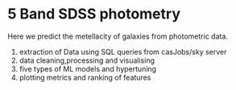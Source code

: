 # 5 Band SDSS photometry
Here we predict the metellacity of galaxies from photometric data.
1. extraction of Data using SQL queries from casJobs/sky server
2. data cleaning,processing and visualising
3. five types of ML models and hypertuning
4. plotting metrics and ranking of features
